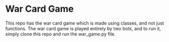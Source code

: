 # War Card Game
This repo has the war card game which is made using classes, and not just functions. The war card game is played entirely by two bots, and to run it, simply clone this repo and run the war_game.py file.
